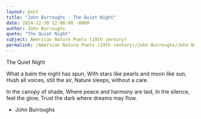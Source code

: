 ```yaml
---
layout: post
title: "John Burroughs - The Quiet Night"
date: 2024-12-30 12:00:00 -0000
author: John Burroughs
quote: "The Quiet Night"
subject: American Nature Poets (19th century)
permalink: /American Nature Poets (19th century)/John Burroughs/John Burroughs - The Quiet Night
---
```


The Quiet Night

What a balm the night has spun,
With stars like pearls and moon like sun,
Hush all voices, still the air,
Nature sleeps, without a care.

In the canopy of shade,
Where peace and harmony are laid,
In the silence, feel the glow,
Trust the dark where dreams may flow.

- John Burroughs
